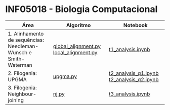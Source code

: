 # INF05018 - Biologia Computacional

| Área | Algoritmo | Notebook |
| --- | --- | --- |
| 1. Alinhamento de sequências: Needleman-Wunsch e Smith-Waterman | [global_alignment.py](./global_alignment.py) [local_alignment.py](./local_alignment.py) | [t1_analysis.ipynb](./t1_analysis.ipynb) |
| 2. Filogenia: UPGMA | [upgma.py](./upgma.py) | [t2_analysis_q1.ipynb](./t2_analysis_q1.ipynb) [t2_analysis_q2.ipynb](./t2_analysis%20q2.ipynb) |
| 3. Filogenia: Neighbour-joining | [nj.py](./nj.py) | [t3_analysis.ipynb](./t3_analysis.ipynb) |